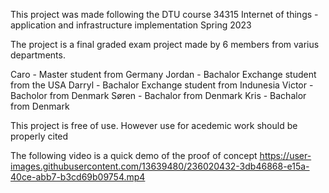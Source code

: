 This project was made following the DTU course 34315 Internet of things - application and infrastructure implementation Spring 2023

The project is a final graded exam project made by 6 members from varius departments.

Caro - Master student from Germany 
Jordan - Bachalor Exchange student from the USA
Darryl - Bachalor Exchange student from Indunesia 
Victor - Bacholor from Denmark
Søren - Bachalor from Denmark
Kris - Bachalor from Denmark


This project is free of use. However use for acedemic work should be properly cited

The following video is a quick demo of the proof of concept
https://user-images.githubusercontent.com/13639480/236020432-3db46868-e15a-40ce-abb7-b3cd69b09754.mp4

